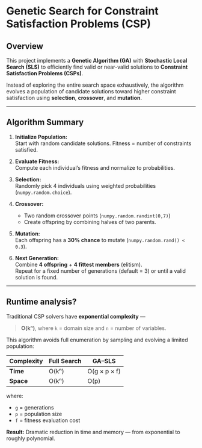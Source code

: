 # Genetic Search for Constraint Satisfaction Problems (CSP)

## Overview
This project implements a **Genetic Algorithm (GA)** with **Stochastic Local Search (SLS)** to efficiently find valid or near-valid solutions to **Constraint Satisfaction Problems (CSPs)**.  

Instead of exploring the entire search space exhaustively, the algorithm evolves a population of candidate solutions toward higher constraint satisfaction using **selection**, **crossover**, and **mutation**.

---

## Algorithm Summary

1. **Initialize Population:**  
   Start with random candidate solutions. Fitness = number of constraints satisfied.

2. **Evaluate Fitness:**  
   Compute each individual’s fitness and normalize to probabilities.

3. **Selection:**  
   Randomly pick 4 individuals using weighted probabilities (`numpy.random.choice`).

4. **Crossover:**  
   - Two random crossover points (`numpy.random.randint(0,7)`)  
   - Create offspring by combining halves of two parents.

5. **Mutation:**  
   Each offspring has a **30% chance** to mutate (`numpy.random.rand() < 0.3`).

6. **Next Generation:**  
   Combine **4 offspring** + **4 fittest members** (elitism).  
   Repeat for a fixed number of generations (default = 3) or until a valid solution is found.

---

## Runtime analysis?

Traditional CSP solvers have **exponential complexity** —  
> **O(kⁿ)**, where `k` = domain size and `n` = number of variables.  

This algorithm avoids full enumeration by sampling and evolving a limited population:

| Complexity | Full Search | GA–SLS |
|-------------|-------------|--------|
| **Time** | O(kⁿ) | O(g × p × f) |
| **Space** | O(kⁿ) | O(p) |

where:  
- `g` = generations  
- `p` = population size  
- `f` = fitness evaluation cost  

**Result:** Dramatic reduction in time and memory — from exponential to roughly polynomial.
